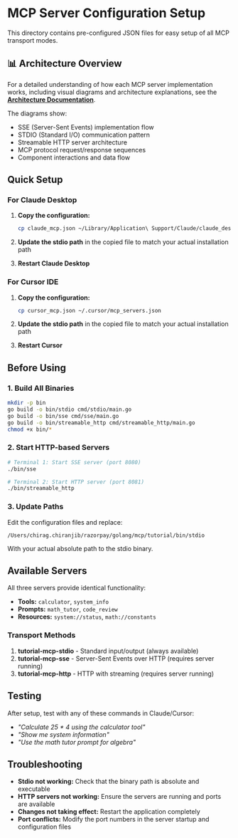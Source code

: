 # MCP Server Configuration Setup

This directory contains pre-configured JSON files for easy setup of all MCP transport modes.

## 📊 Architecture Overview

For a detailed understanding of how each MCP server implementation works, including visual diagrams and architecture explanations, see the **[Architecture Documentation](ARCHITECTURE.md)**.

The diagrams show:
- SSE (Server-Sent Events) implementation flow
- STDIO (Standard I/O) communication pattern  
- Streamable HTTP server architecture
- MCP protocol request/response sequences
- Component interactions and data flow

## Quick Setup

### For Claude Desktop

1. **Copy the configuration:**
   ```bash
   cp claude_mcp.json ~/Library/Application\ Support/Claude/claude_desktop_config.json
   ```

2. **Update the stdio path** in the copied file to match your actual installation path
3. **Restart Claude Desktop**

### For Cursor IDE

1. **Copy the configuration:**
   ```bash
   cp cursor_mcp.json ~/.cursor/mcp_servers.json
   ```

2. **Update the stdio path** in the copied file to match your actual installation path
3. **Restart Cursor**

## Before Using

### 1. Build All Binaries
```bash
mkdir -p bin
go build -o bin/stdio cmd/stdio/main.go
go build -o bin/sse cmd/sse/main.go
go build -o bin/streamable_http cmd/streamable_http/main.go
chmod +x bin/*
```

### 2. Start HTTP-based Servers
```bash
# Terminal 1: Start SSE server (port 8080)
./bin/sse

# Terminal 2: Start HTTP server (port 8081)
./bin/streamable_http
```

### 3. Update Paths
Edit the configuration files and replace:
```
/Users/chirag.chiranjib/razorpay/golang/mcp/tutorial/bin/stdio
```
With your actual absolute path to the stdio binary.

## Available Servers

All three servers provide identical functionality:

- **Tools:** `calculator`, `system_info`
- **Prompts:** `math_tutor`, `code_review`  
- **Resources:** `system://status`, `math://constants`

### Transport Methods

1. **tutorial-mcp-stdio** - Standard input/output (always available)
2. **tutorial-mcp-sse** - Server-Sent Events over HTTP (requires server running)
3. **tutorial-mcp-http** - HTTP with streaming (requires server running)

## Testing

After setup, test with any of these commands in Claude/Cursor:
- *"Calculate 25 * 4 using the calculator tool"*
- *"Show me system information"*
- *"Use the math tutor prompt for algebra"*

## Troubleshooting

- **Stdio not working:** Check that the binary path is absolute and executable
- **HTTP servers not working:** Ensure the servers are running and ports are available
- **Changes not taking effect:** Restart the application completely
- **Port conflicts:** Modify the port numbers in the server startup and configuration files 